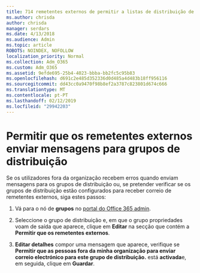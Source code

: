 ```yaml
---
title: 714 remetentes externos de permitir a listas de distribuição de correio electrónico
ms.author: chrisda
author: chrisda
manager: serdars
ms.date: 4/13/2018
ms.audience: Admin
ms.topic: article
ROBOTS: NOINDEX, NOFOLLOW
localization_priority: Normal
ms.collection: Adm_O365
ms.custom: Adm_O365
ms.assetid: 9efde695-25b4-4023-bbba-bb2fc5c95b83
ms.openlocfilehash: d691c2e485d352336d0d485a4d483b18ff956116
ms.sourcegitcommit: dd43cc0a9470f98b8ef2a3787c823801d674c666
ms.translationtype: MT
ms.contentlocale: pt-PT
ms.lasthandoff: 02/12/2019
ms.locfileid: "29942203"
---
```

# <a name="allow-external-senders-to-send-messages-to-distribution-groups"></a>Permitir que os remetentes externos enviar mensagens para grupos de distribuição

Se os utilizadores fora da organização recebem erros quando enviam mensagens para os grupos de distribuição ou, se pretender verificar se os grupos de distribuição estão configurados para receber correio de remetentes externos, siga estes passos:
  
1. Vá para o nó de **grupos** no [portal do Office 365 admin](https://portal.office.com/adminportal/home#/groups).
    
2. Seleccione o grupo de distribuição e, em que o grupo propriedades voam de saída que aparece, clique em **Editar** na secção que contém a **Permitir que os remetentes externos**.
    
3. **Editar detalhes** compor uma mensagem que aparece, verifique se **Permitir que as pessoas fora da minha organização para enviar correio electrónico para este grupo de distribuição.** está **activada**e, em seguida, clique em **Guardar**.
    

